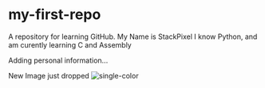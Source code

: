 # my-first-repo
A repository for learning GitHub.
My Name is StackPixel
I know Python, and am curently learning C and Assembly

Adding personal information...

New Image just dropped
![single-color](https://github.com/user-attachments/assets/39ef307e-2c65-42b3-8da9-df53c7c31687)
